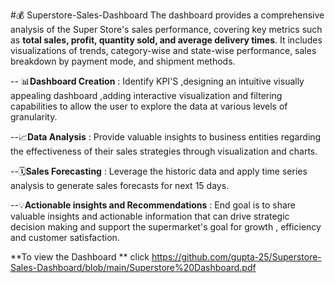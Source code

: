 #💰 Superstore-Sales-Dashboard
The dashboard provides a comprehensive analysis of the Super Store's sales performance, covering key metrics such as **total sales, profit, quantity sold, and average delivery times**. It includes visualizations of trends, category-wise and state-wise performance, sales breakdown by payment mode, and shipment methods.

-- 📊**Dashboard Creation** : Identify KPI'S ,designing an intuitive visually appealing dashboard ,adding interactive visualization and filtering capabilities to allow the user to explore the data at various levels of granularity.

--📈**Data Analysis** : Provide valuable insights to business entities regarding the effectiveness of their sales strategies through visualization and charts. 

--🗓**Sales Forecasting** : Leverage the historic data and apply time series analysis to generate sales forecasts for next 15 days. 

--💡**Actionable insights and Recommendations** : End goal is to share valuable insights and actionable information that can drive strategic decision making and support the supermarket's goal for growth , efficiency and customer satisfaction. 

**To view the Dashboard ** click https://github.com/gupta-25/Superstore-Sales-Dashboard/blob/main/Superstore%20Dashboard.pdf
